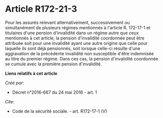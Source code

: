 # Article R172-21-3

Pour les assurés relevant alternativement, successivement ou simultanément de plusieurs régimes mentionnés à l'article R.
172-17-1 et titulaires d'une pension d'invalidité dans un régime autre que ceux mentionnés à cet article, la pension
d'invalidité coordonnée peut être attribuée soit pour une invalidité ayant une autre origine que celle pour laquelle ils sont
déjà pensionnés, soit lorsque celle-ci résulte d'une aggravation de la précédente invalidité non susceptible d'être
indemnisée au titre du premier régime. Dans ces cas, la pension d'invalidité coordonnée se cumule avec la première pension
d'invalidité.

**Liens relatifs à cet article**

_Créé par_:

  - Décret n°2016-667 du 24 mai 2016 - art. 1

_Cite_:

  - Code de la sécurité sociale. - art. R172-17-1 (V)
